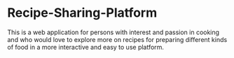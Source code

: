 # Recipe-Sharing-Platform
This is a web application for persons with interest and passion in cooking and who would love to explore more on recipes for preparing different kinds of food in a more interactive and easy to use platform.

